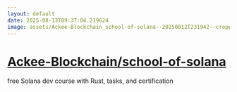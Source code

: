 ```yaml
---
layout: default
date: 2025-08-13T09:37:04.219624
image: assets/Ackee-Blockchain_school-of-solana--20250812T231942--cropped.png
---
```


# [Ackee-Blockchain/school-of-solana](https://github.com/Ackee-Blockchain/school-of-solana)

free Solana dev course with Rust, tasks, and certification

